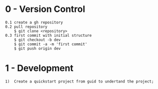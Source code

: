 # 0 - Version Control
    0.1 create a gh repository
    0.2 pull repository
        $ git clone <repository>
    0.3 first commit with initial structure
        $ git checkout -b dev
        $ git commit -a -m 'first commit'
        $ git push origin dev

# 1 - Development
    1) 	Create a quickstart project from guid to undertand the project;